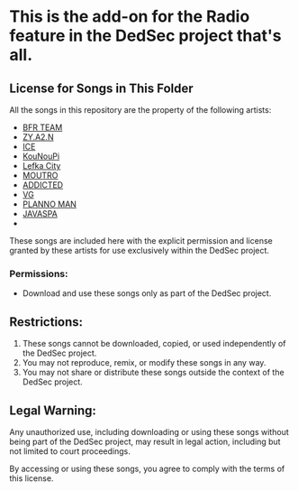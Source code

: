 # This is the add-on for the Radio feature in the DedSec project that's all.

## License for Songs in This Folder  

All the songs in this repository are the property of the following artists: 
- [BFR TEAM](https://youtube.com/@bfrteamofficial4314?si=lKcvAnxP8UCZ1_LC) 
- [ZY.A2.N](https://youtube.com/@zyana2) 
- [ICE](https://youtube.com/@alleyesonice) 
- [KouNouPi](https://youtube.com/@kunupi_) 
- [Lefka City](https://youtube.com/@lefkascrew) 
- [MOUTRO](https://youtu.be/-yFMC742eEc)
- [ADDICTED](https://youtube.com/@addictedofficial97)  
- [VG](https://youtube.com/channel/UCCmDVXMw9nlmoj_Cl-7mRHg?si=BV5VpTJOZHAw6nYp)
- [PLANNO MAN](https://youtube.com/@plannoman6698?si=ctZJTvMGGpXXz7K4)
- [JAVASPA](https://youtube.com/@javaspa)
- 
These songs are included here with the explicit permission and license granted by these artists for use exclusively within the DedSec project.  
### Permissions:  
- Download and use these songs only as part of the DedSec project.  

## Restrictions:  
1. These songs cannot be downloaded, copied, or used independently of the DedSec project.  
2. You may not reproduce, remix, or modify these songs in any way.  
3. You may not share or distribute these songs outside the context of the DedSec project.  

## Legal Warning:  
Any unauthorized use, including downloading or using these songs without being part of the DedSec project, may result in legal action, including but not limited to court proceedings.  

By accessing or using these songs, you agree to comply with the terms of this license.
